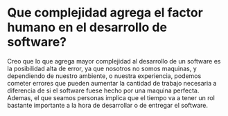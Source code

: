 # Que complejidad agrega el factor humano en el desarrollo de software?
Creo que lo que agrega mayor complejidad al desarrollo de un software es la posibilidad alta de error, ya que nosotros no somos maquinas, y dependiendo de nuestro ambiente, o nuestra experiencia, podemos cometer errores que pueden aumentar la cantidad de trabajo necesaria a diferencia de si el software fuese hecho por una maquina perfecta. Ademas, el que seamos personas implica que el tiempo va a tener un rol bastante importante a la hora de desarrollar o de entregar el software.